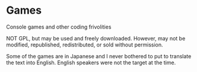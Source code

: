 # Games
Console games and other coding frivolities

NOT GPL, but may be used and freely downloaded.
However, may not be modified, republished, redistributed, or sold without permission.

Some of the games are in Japanese and I never bothered to put to translate the text into English. English speakers were not the target at the time.
